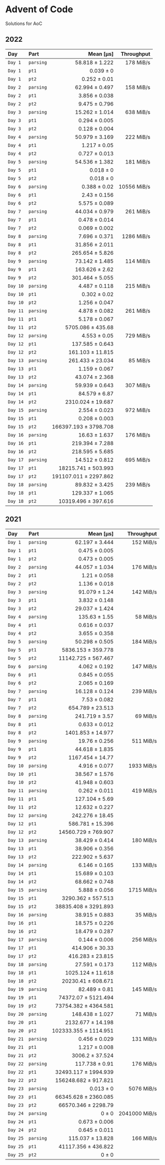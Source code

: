 # Advent of Code

Solutions for AoC

## 2022

| Day      | Part      |             Mean [µs] |  Throughput |
|:---------|:----------|----------------------:|------------:|
| `Day 1`  | `parsing` |        58.818 ± 1.222 |   178 MiB/s |
| `Day 1`  | `pt1`     |             0.039 ± 0 |             |
| `Day 1`  | `pt2`     |          0.252 ± 0.01 |             |
| `Day 2`  | `parsing` |        62.994 ± 0.497 |   158 MiB/s |
| `Day 2`  | `pt1`     |         3.856 ± 0.038 |             |
| `Day 2`  | `pt2`     |         9.475 ± 0.796 |             |
| `Day 3`  | `parsing` |        15.262 ± 1.014 |   638 MiB/s |
| `Day 3`  | `pt1`     |         0.294 ± 0.005 |             |
| `Day 3`  | `pt2`     |         0.128 ± 0.004 |             |
| `Day 4`  | `parsing` |        50.979 ± 3.169 |   222 MiB/s |
| `Day 4`  | `pt1`     |          1.217 ± 0.05 |             |
| `Day 4`  | `pt2`     |         0.727 ± 0.013 |             |
| `Day 5`  | `parsing` |        54.536 ± 1.382 |   181 MiB/s |
| `Day 5`  | `pt1`     |             0.018 ± 0 |             |
| `Day 5`  | `pt2`     |             0.018 ± 0 |             |
| `Day 6`  | `parsing` |          0.388 ± 0.02 | 10556 MiB/s |
| `Day 6`  | `pt1`     |          2.43 ± 0.156 |             |
| `Day 6`  | `pt2`     |         5.575 ± 0.089 |             |
| `Day 7`  | `parsing` |        44.034 ± 0.979 |   261 MiB/s |
| `Day 7`  | `pt1`     |         0.478 ± 0.014 |             |
| `Day 7`  | `pt2`     |         0.069 ± 0.002 |             |
| `Day 8`  | `parsing` |         7.696 ± 0.371 |  1286 MiB/s |
| `Day 8`  | `pt1`     |        31.856 ± 2.011 |             |
| `Day 8`  | `pt2`     |       265.654 ± 5.826 |             |
| `Day 9`  | `parsing` |        73.142 ± 1.485 |   114 MiB/s |
| `Day 9`  | `pt1`     |        163.626 ± 2.62 |             |
| `Day 9`  | `pt2`     |       301.464 ± 5.055 |             |
| `Day 10` | `parsing` |         4.487 ± 0.118 |   215 MiB/s |
| `Day 10` | `pt1`     |          0.302 ± 0.02 |             |
| `Day 10` | `pt2`     |         1.256 ± 0.047 |             |
| `Day 11` | `parsing` |         4.878 ± 0.082 |   261 MiB/s |
| `Day 11` | `pt1`     |         5.178 ± 0.067 |             |
| `Day 11` | `pt2`     |     5705.086 ± 435.68 |             |
| `Day 12` | `parsing` |          4.553 ± 0.05 |   729 MiB/s |
| `Day 12` | `pt1`     |       137.585 ± 0.643 |             |
| `Day 12` | `pt2`     |      161.103 ± 11.815 |             |
| `Day 13` | `parsing` |      261.433 ± 23.034 |    85 MiB/s |
| `Day 13` | `pt1`     |         1.159 ± 0.067 |             |
| `Day 13` | `pt2`     |        43.074 ± 2.368 |             |
| `Day 14` | `parsing` |        59.939 ± 0.643 |   307 MiB/s |
| `Day 14` | `pt1`     |         84.579 ± 6.87 |             |
| `Day 14` | `pt2`     |     2310.024 ± 19.687 |             |
| `Day 15` | `parsing` |         2.554 ± 0.023 |   972 MiB/s |
| `Day 15` | `pt1`     |         0.208 ± 0.003 |             |
| `Day 15` | `pt2`     | 166397.193 ± 3798.708 |             |
| `Day 16` | `parsing` |         16.63 ± 1.637 |   176 MiB/s |
| `Day 16` | `pt1`     |       219.394 ± 7.288 |             |
| `Day 16` | `pt2`     |       218.595 ± 5.685 |             |
| `Day 17` | `parsing` |        14.512 ± 0.812 |   695 MiB/s |
| `Day 17` | `pt1`     |   18215.741 ± 503.993 |             |
| `Day 17` | `pt2`     | 191107.011 ± 2297.862 |             |
| `Day 18` | `parsing` |        89.832 ± 3.425 |   239 MiB/s |
| `Day 18` | `pt1`     |       129.337 ± 1.065 |             |
| `Day 18` | `pt2`     |   10319.496 ± 397.616 |             |

## 2021

| Day      | Part      |             Mean [µs] |    Throughput |
|:---------|:----------|----------------------:|--------------:|
| `Day 1`  | `parsing` |        62.197 ± 3.444 |     152 MiB/s |
| `Day 1`  | `pt1`     |         0.475 ± 0.005 |               |
| `Day 1`  | `pt2`     |         0.473 ± 0.005 |               |
| `Day 2`  | `parsing` |        44.057 ± 1.034 |     176 MiB/s |
| `Day 2`  | `pt1`     |          1.21 ± 0.058 |               |
| `Day 2`  | `pt2`     |         1.136 ± 0.018 |               |
| `Day 3`  | `parsing` |         91.079 ± 1.24 |     142 MiB/s |
| `Day 3`  | `pt1`     |         3.832 ± 0.148 |               |
| `Day 3`  | `pt2`     |        29.037 ± 1.424 |               |
| `Day 4`  | `parsing` |         135.63 ± 1.55 |      58 MiB/s |
| `Day 4`  | `pt1`     |         0.616 ± 0.037 |               |
| `Day 4`  | `pt2`     |         3.655 ± 0.358 |               |
| `Day 5`  | `parsing` |        50.298 ± 0.505 |     184 MiB/s |
| `Day 5`  | `pt1`     |    5836.153 ± 359.778 |               |
| `Day 5`  | `pt2`     |   11142.725 ± 567.467 |               |
| `Day 6`  | `parsing` |         4.062 ± 0.192 |     147 MiB/s |
| `Day 6`  | `pt1`     |         0.845 ± 0.055 |               |
| `Day 6`  | `pt2`     |         2.065 ± 0.169 |               |
| `Day 7`  | `parsing` |        16.128 ± 0.124 |     239 MiB/s |
| `Day 7`  | `pt1`     |          7.53 ± 0.082 |               |
| `Day 7`  | `pt2`     |      654.789 ± 23.513 |               |
| `Day 8`  | `parsing` |        241.719 ± 3.57 |      69 MiB/s |
| `Day 8`  | `pt1`     |         0.633 ± 0.012 |               |
| `Day 8`  | `pt2`     |     1401.853 ± 14.977 |               |
| `Day 9`  | `parsing` |         19.76 ± 0.256 |     511 MiB/s |
| `Day 9`  | `pt1`     |        44.618 ± 1.835 |               |
| `Day 9`  | `pt2`     |      1167.454 ± 14.77 |               |
| `Day 10` | `parsing` |         4.916 ± 0.077 |    1933 MiB/s |
| `Day 10` | `pt1`     |        38.567 ± 1.576 |               |
| `Day 10` | `pt2`     |        41.948 ± 0.603 |               |
| `Day 11` | `parsing` |         0.262 ± 0.011 |     419 MiB/s |
| `Day 11` | `pt1`     |        127.104 ± 5.69 |               |
| `Day 11` | `pt2`     |        12.632 ± 0.227 |               |
| `Day 12` | `parsing` |       242.276 ± 18.45 |               |
| `Day 12` | `pt1`     |      586.781 ± 15.396 |               |
| `Day 12` | `pt2`     |   14560.729 ± 769.907 |               |
| `Day 13` | `parsing` |        38.429 ± 0.414 |     180 MiB/s |
| `Day 13` | `pt1`     |        38.906 ± 0.356 |               |
| `Day 13` | `pt2`     |       222.902 ± 5.637 |               |
| `Day 14` | `parsing` |         6.146 ± 0.165 |     133 MiB/s |
| `Day 14` | `pt1`     |        15.689 ± 0.103 |               |
| `Day 14` | `pt2`     |        68.662 ± 0.748 |               |
| `Day 15` | `parsing` |         5.888 ± 0.056 |    1715 MiB/s |
| `Day 15` | `pt1`     |    3290.362 ± 557.513 |               |
| `Day 15` | `pt2`     |  38835.408 ± 3291.893 |               |
| `Day 16` | `parsing` |        38.915 ± 0.883 |      35 MiB/s |
| `Day 16` | `pt1`     |        18.575 ± 0.226 |               |
| `Day 16` | `pt2`     |        18.479 ± 0.287 |               |
| `Day 17` | `parsing` |         0.144 ± 0.006 |     256 MiB/s |
| `Day 17` | `pt1`     |       414.906 ± 30.33 |               |
| `Day 17` | `pt2`     |      416.283 ± 23.815 |               |
| `Day 18` | `parsing` |        27.591 ± 0.173 |     112 MiB/s |
| `Day 18` | `pt1`     |     1025.124 ± 11.618 |               |
| `Day 18` | `pt2`     |    20230.41 ± 608.671 |               |
| `Day 19` | `parsing` |         82.489 ± 0.81 |     145 MiB/s |
| `Day 19` | `pt1`     |   74372.07 ± 5121.494 |               |
| `Day 19` | `pt2`     |  73754.382 ± 4364.581 |               |
| `Day 20` | `parsing` |       148.438 ± 1.027 |      71 MiB/s |
| `Day 20` | `pt1`     |     2132.677 ± 14.198 |               |
| `Day 20` | `pt2`     | 102333.355 ± 1114.951 |               |
| `Day 21` | `parsing` |         0.456 ± 0.029 |     131 MiB/s |
| `Day 21` | `pt1`     |         1.217 ± 0.008 |               |
| `Day 21` | `pt2`     |       3006.2 ± 37.524 |               |
| `Day 22` | `parsing` |        117.738 ± 0.91 |     176 MiB/s |
| `Day 22` | `pt1`     |  32493.117 ± 1994.939 |               |
| `Day 22` | `pt2`     |  156248.682 ± 917.821 |               |
| `Day 23` | `parsing` |             0.013 ± 0 |    5076 MiB/s |
| `Day 23` | `pt1`     |  66345.628 ± 2360.085 |               |
| `Day 23` | `pt2`     |   66570.346 ± 2298.79 |               |
| `Day 24` | `parsing` |                 0 ± 0 | 2041000 MiB/s |
| `Day 24` | `pt1`     |         0.673 ± 0.006 |               |
| `Day 24` | `pt2`     |         0.645 ± 0.011 |               |
| `Day 25` | `parsing` |      115.037 ± 13.828 |     166 MiB/s |
| `Day 25` | `pt1`     |   41117.356 ± 436.822 |               |
| `Day 25` | `pt2`     |                 0 ± 0 |               |
